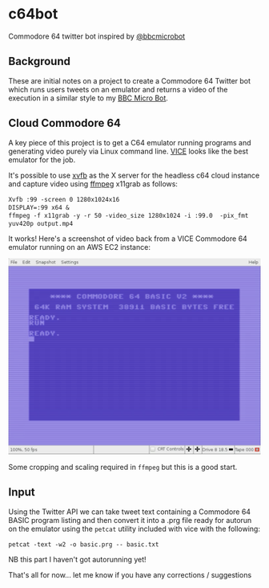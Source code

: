 # c64bot
Commodore 64 twitter bot inspired by [@bbcmicrobot](https://www.twitter.com/bbcmicrobot)

## Background

These are initial notes on a project to create a Commodore 64 Twitter bot which runs users tweets on an emulator and returns a video of the execution in a similar style to my [BBC Micro Bot](https://www.8bitkick.cc/bbc-micro-bot.html).

## Cloud Commodore 64

A key piece of this project is to get a C64 emulator running programs and generating video purely via Linux command line. [VICE](http://vice-emu.sourceforge.net) looks like the best emulator for the job.

It's possible to use [xvfb](https://www.x.org/releases/X11R7.6/doc/man/man1/Xvfb.1.xhtml) as the X server for the headless c64 cloud instance and capture video using [ffmpeg](https://ffmpeg.org) x11grab as follows:

```
Xvfb :99 -screen 0 1280x1024x16 
DISPLAY=:99 x64 &
ffmpeg -f x11grab -y -r 50 -video_size 1280x1024 -i :99.0  -pix_fmt yuv420p output.mp4
```
It works! Here's a screenshot of video back from a VICE Commodore 64 emulator running on an AWS EC2 instance:

![C64 boot screen](https://github.com/8bitkick/c64bot/blob/master/cloud-c64.png)

Some cropping and scaling required in `ffmpeg` but this is a good start. 

## Input

Using the Twitter API we can take tweet text containing a Commodore 64 BASIC program listing and then convert it into a .prg file ready for autorun on the emulator using the `petcat` utility included with vice with the following:

```
petcat -text -w2 -o basic.prg -- basic.txt
```

NB this part I haven't got autorunning yet!

That's all for now... let me know if you have any corrections / suggestions
